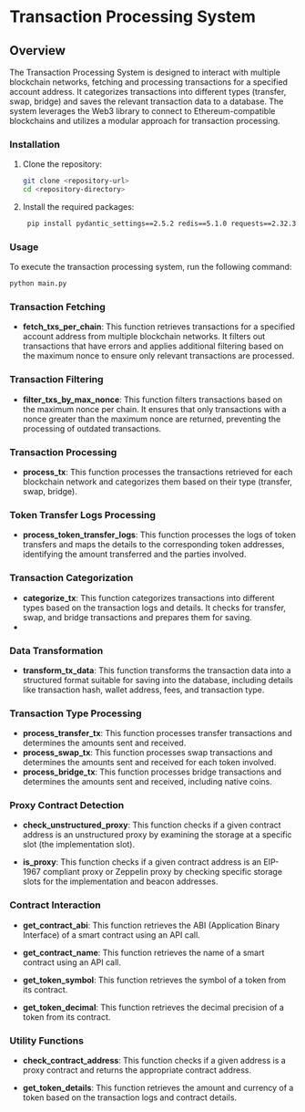 # Transaction Processing System

## Overview

The Transaction Processing System is designed to interact with multiple blockchain networks, fetching and processing transactions for a specified account address. It categorizes transactions into different types (transfer, swap, bridge) and saves the relevant transaction data to a database. The system leverages the Web3 library to connect to Ethereum-compatible blockchains and utilizes a modular approach for transaction processing.


### Installation

1. Clone the repository:
   ```bash
   git clone <repository-url>
   cd <repository-directory>

2. Install the required packages:
   ```bash
    pip install pydantic_settings==2.5.2 redis==5.1.0 requests==2.32.3 web3==6.20.3 SQLAlchemy~=2.0.36 pycryptodome~=3.20.0

### Usage

To execute the transaction processing system, run the following command:
   ```bash
   python main.py
   ```

### Transaction Fetching

- **fetch_txs_per_chain**: This function retrieves transactions for a specified account address from multiple blockchain networks. It filters out transactions that have errors and applies additional filtering based on the maximum nonce to ensure only relevant transactions are processed.

### Transaction Filtering

- **filter_txs_by_max_nonce**: This function filters transactions based on the maximum nonce per chain. It ensures that only transactions with a nonce greater than the maximum nonce are returned, preventing the processing of outdated transactions.

### Transaction Processing

- **process_tx**: This function processes the transactions retrieved for each blockchain network and categorizes them based on their type (transfer, swap, bridge).

### Token Transfer Logs Processing

- **process_token_transfer_logs**: This function processes the logs of token transfers and maps the details to the corresponding token addresses, identifying the amount transferred and the parties involved.

### Transaction Categorization

- **categorize_tx**: This function categorizes transactions into different types based on the transaction logs and details. It checks for transfer, swap, and bridge transactions and prepares them for saving.
- 
### Data Transformation

- **transform_tx_data**: This function transforms the transaction data into a structured format suitable for saving into the database, including details like transaction hash, wallet address, fees, and transaction type.

### Transaction Type Processing
- **process_transfer_tx**: This function processes transfer transactions and determines the amounts sent and received.
- **process_swap_tx**: This function processes swap transactions and determines the amounts sent and received for each token involved.
- **process_bridge_tx**: This function processes bridge transactions and determines the amounts sent and received, including native coins.

### Proxy Contract Detection

- **check_unstructured_proxy**: This function checks if a given contract address is an unstructured proxy by examining the storage at a specific slot (the implementation slot).

- **is_proxy**: This function checks if a given contract address is an EIP-1967 compliant proxy or Zeppelin proxy by checking specific storage slots for the implementation and beacon addresses.

### Contract Interaction

- **get_contract_abi**: This function retrieves the ABI (Application Binary Interface) of a smart contract using an API call.

- **get_contract_name**: This function retrieves the name of a smart contract using an API call.

- **get_token_symbol**: This function retrieves the symbol of a token from its contract.

- **get_token_decimal**: This function retrieves the decimal precision of a token from its contract.

### Utility Functions

- **check_contract_address**: This function checks if a given address is a proxy contract and returns the appropriate contract address.

- **get_token_details**: This function retrieves the amount and currency of a token based on the transaction logs and contract details.